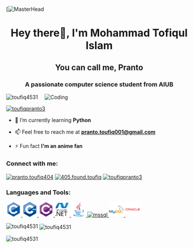 [![MasterHead](https://res.cloudinary.com/superfolio/image/upload/v1620689979/68747470733a2f2f692e70696e696d672e636f6d2f6f726967696e616c732f63362f33332f63322f63363333633230656465383266306530636564376435373064626533613166332e676966_yjuh2s.gif)


<h1 align="center">Hey there👋, I'm Mohammad Tofiqul Islam</h1>
<h2 align="center">You can call me, Pranto</h2>
<h3 align="center">A passionate computer science student from AIUB</h3>

<img align="right" alt="Coding" width="400" src="https://media1.tenor.com/m/y2JXkY1pXkwAAAAC/cat-computer.gif">
<p align="left"> <img src="https://komarev.com/ghpvc/?username=toufiq4531&label=Profile%20views&color=0e75b6&style=flat" alt="toufiq4531" /> </p>

<p align="left"> <a href="https://twitter.com/toufiqpranto3" target="blank"><img src="https://img.shields.io/twitter/follow/toufiqpranto3?logo=twitter&style=for-the-badge" alt="toufiqpranto3" /></a> </p>

- 🌱 I’m currently learning **Python**

- 📫 Feel free to reach me at **pranto.toufiq001@gmail.com**

- ⚡ Fun fact **I'm an anime fan**

<h3 align="left">Connect with me:</h3>
<p align="left">
<a href="https://fb.com/pranto.toufiq404" target="blank"><img align="center" src="https://raw.githubusercontent.com/rahuldkjain/github-profile-readme-generator/master/src/images/icons/Social/facebook.svg" alt="pranto.toufiq404" height="30" width="40" /></a>
<a href="https://instagram.com/405.found.toufiq" target="blank"><img align="center" src="https://raw.githubusercontent.com/rahuldkjain/github-profile-readme-generator/master/src/images/icons/Social/instagram.svg" alt="405.found.toufiq" height="30" width="40" /></a>
<a href="https://twitter.com/toufiqpranto3" target="blank"><img align="center" src="https://raw.githubusercontent.com/rahuldkjain/github-profile-readme-generator/master/src/images/icons/Social/twitter.svg" alt="toufiqpranto3" height="30" width="40" /></a>
</p>

<h3 align="left">Languages and Tools:</h3>
<p align="left"> <a href="https://www.cprogramming.com/" target="_blank" rel="noreferrer"> <img src="https://raw.githubusercontent.com/devicons/devicon/master/icons/c/c-original.svg" alt="c" width="40" height="40"/> </a> <a href="https://www.w3schools.com/cpp/" target="_blank" rel="noreferrer"> <img src="https://raw.githubusercontent.com/devicons/devicon/master/icons/cplusplus/cplusplus-original.svg" alt="cplusplus" width="40" height="40"/> </a> <a href="https://www.w3schools.com/cs/" target="_blank" rel="noreferrer"> <img src="https://raw.githubusercontent.com/devicons/devicon/master/icons/csharp/csharp-original.svg" alt="csharp" width="40" height="40"/> </a> <a href="https://dotnet.microsoft.com/" target="_blank" rel="noreferrer"> <img src="https://raw.githubusercontent.com/devicons/devicon/master/icons/dot-net/dot-net-original-wordmark.svg" alt="dotnet" width="40" height="40"/> </a> <a href="https://www.java.com" target="_blank" rel="noreferrer"> <img src="https://raw.githubusercontent.com/devicons/devicon/master/icons/java/java-original.svg" alt="java" width="40" height="40"/> </a> <a href="https://www.microsoft.com/en-us/sql-server" target="_blank" rel="noreferrer"> <img src="https://www.svgrepo.com/show/303229/microsoft-sql-server-logo.svg" alt="mssql" width="40" height="40"/> </a> <a href="https://www.mysql.com/" target="_blank" rel="noreferrer"> <img src="https://raw.githubusercontent.com/devicons/devicon/master/icons/mysql/mysql-original-wordmark.svg" alt="mysql" width="40" height="40"/> </a> <a href="https://www.oracle.com/" target="_blank" rel="noreferrer"> <img src="https://raw.githubusercontent.com/devicons/devicon/master/icons/oracle/oracle-original.svg" alt="oracle" width="40" height="40"/> </a> </p>

<p><img align="left" src="https://github-readme-stats.vercel.app/api/top-langs?username=toufiq4531&show_icons=true&locale=en&layout=compact" alt="toufiq4531" /></p>

<p>&nbsp;<img align="center" src="https://github-readme-stats.vercel.app/api?username=toufiq4531&show_icons=true&locale=en" alt="toufiq4531" /></p>

<p><img align="center" src="https://github-readme-streak-stats.herokuapp.com/?user=toufiq4531&" alt="toufiq4531" /></p>
